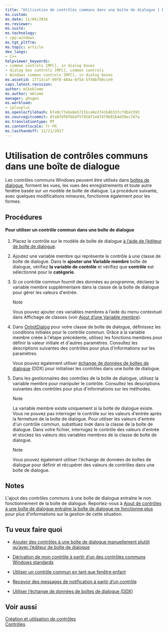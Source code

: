 ```yaml
---
title: "Utilisation de contrôles communs dans une boîte de dialogue | Documents Microsoft"
ms.custom: 
ms.date: 11/04/2016
ms.reviewer: 
ms.suite: 
ms.technology:
- cpp-windows
ms.tgt_pltfrm: 
ms.topic: article
dev_langs:
- C++
helpviewer_keywords:
- common controls [MFC], in dialog boxes
- dialog box controls [MFC], common controls
- Windows common controls [MFC], in dialog boxes
ms.assetid: 17713caf-09f8-484a-bf54-5f48bf09cce9
caps.latest.revision: 
author: mikeblome
ms.author: mblome
manager: ghogen
ms.workload:
- cplusplus
ms.openlocfilehash: 67a9c77e6a8e5721bca6e3741b4b337cfdb42393
ms.sourcegitcommit: 8fa8fdf0fbb4f57950f1e8f4f9b81b4d39ec7d7a
ms.translationtype: MT
ms.contentlocale: fr-FR
ms.lasthandoff: 12/21/2017
---
```

# <a name="using-common-controls-in-a-dialog-box"></a>Utilisation de contrôles communs dans une boîte de dialogue
Les contrôles communs Windows peuvent être utilisés dans [boîtes de dialogue](../mfc/dialog-boxes.md), forment les vues, les vues des enregistrements et toute autre fenêtre basée sur un modèle de boîte de dialogue. La procédure suivante, avec quelques modifications mineures, fonctionne également pour les formes.  
  
## <a name="procedures"></a>Procédures  
  
#### <a name="to-use-a-common-control-in-a-dialog-box"></a>Pour utiliser un contrôle commun dans une boîte de dialogue  
  
1.  Placez le contrôle sur le modèle de boîte de dialogue [à l’aide de l’éditeur de boîte de dialogue](../mfc/using-the-dialog-editor-to-add-controls.md).  
  
2.  Ajoutez une variable membre qui représente le contrôle à une classe de boîte de dialogue. Dans le **ajouter une Variable membre** boîte de dialogue, vérifiez **la variable de contrôle** et vérifiez que **contrôle** est sélectionné pour le **catégorie**.  
  
3.  Si ce contrôle commun fournit des données au programme, déclarez la variable membre supplémentaire dans la classe de la boîte de dialogue pour gérer les valeurs d'entrée.  
  
    > [!NOTE]
    >  Vous pouvez ajouter ces variables membres à l’aide du menu contextuel dans Affichage de classes (voir [Ajout d’une Variable membre](../ide/adding-a-member-variable-visual-cpp.md)).  
  
4.  Dans [OnInitDialog](../mfc/reference/cdialog-class.md#oninitdialog) pour votre classe de boîte de dialogue, définissez les conditions initiales pour le contrôle commun. Grâce à la variable membre créée à l'étape précédente, utilisez les fonctions membres pour définir la valeur initiale et d'autres paramètres. Consultez les descriptions suivantes des contrôles pour plus d'informations sur les paramètres.  
  
     Vous pouvez également utiliser [échange de données de boîtes de dialogue](../mfc/dialog-data-exchange-and-validation.md) (DDX) pour initialiser les contrôles dans une boîte de dialogue.  
  
5.  Dans les gestionnaires des contrôles de la boîte de dialogue, utilisez la variable membre pour manipuler le contrôle. Consultez les descriptions suivantes des contrôles pour plus d'informations sur les méthodes.  
  
    > [!NOTE]
    >  La variable membre existe uniquement si la boîte de dialogue existe. Vous ne pouvez pas interroger le contrôle sur les valeurs d'entrée après la fermeture de la boîte de dialogue. Pour utiliser les valeurs d'entrée d'un contrôle commun, substituez `OnOK` dans la classe de la boîte de dialogue. Dans votre fichier, interrogez le contrôle des valeurs d'entrée et stockez les valeurs des variables membres de la classe de boîte de dialogue.  
  
    > [!NOTE]
    >  Vous pouvez également utiliser l'échange de données de boîtes de dialogue pour définir et récupérer des valeurs de contrôles dans une boîte de dialogue.  
  
## <a name="remarks"></a>Notes  
 L'ajout des contrôles communs à une boîte de dialogue entraîne le non fonctionnement de la boîte de dialogue. Reportez-vous à [Ajout de contrôles à une boîte de dialogue entraîne la boîte de dialogue ne fonctionne plus](../windows/adding-controls-to-a-dialog-causes-the-dialog-to-no-longer-function.md) pour plus d’informations sur la gestion de cette situation.  
  
## <a name="what-do-you-want-to-do"></a>Tu veux faire quoi  
  
-   [Ajouter des contrôles à une boîte de dialogue manuellement plutôt qu’avec l’éditeur de boîte de dialogue](../mfc/adding-controls-by-hand.md)  
  
-   [Dérivation de mon contrôle à partir d’un des contrôles communs Windows standards](../mfc/deriving-controls-from-a-standard-control.md)  
  
-   [Utiliser un contrôle commun en tant que fenêtre enfant](../mfc/using-a-common-control-as-a-child-window.md)  
  
-   [Recevoir des messages de notification à partir d’un contrôle](../mfc/receiving-notification-from-common-controls.md)  
  
-   [Utiliser l’échange de données de boîtes de dialogue (DDX)](../mfc/dialog-data-exchange-and-validation.md)  
  
## <a name="see-also"></a>Voir aussi  
 [Création et utilisation de contrôles](../mfc/making-and-using-controls.md)   
 [Contrôles](../mfc/controls-mfc.md)

